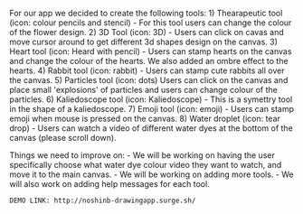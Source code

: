 For our app we decided to create the following tools:
    1) Thearapeutic tool (icon: colour pencils and stencil)
        - For this tool users can change the colour of the flower design.
    2) 3D Tool (icon: 3D)
        - Users can click on cavas and move cursor around to get different 3d shapes design on the canvas. 
    3) Heart tool (icon: Heard with pencil)
        - Users can stamp hearts on the canvas and change the colour of the hearts. We also added an ombre effect to the hearts. 
    4) Rabbit tool (icon: rabbit)
        - Users can stamp  cute rabbits all over the canvas. 
    5) Particles tool (icon: dots)
        Users can click on the canvas and place small 'explosions' of particles and users can change colour of the particles.
    6) Kaliedoscope tool (icon: Kaliedoscope)
        - This is a symettry tool in the shape of a kaliedoscope.
    7) Emoji tool (icon: emoji)
        - Users can stamp emoji when mouse is pressed on the canvas.
    8) Water droplet (icon: tear drop)
        - Users can watch a video of different water dyes at the bottom of the canvas (please scroll down). 
        
Things we need to improve on:
    - We will be working on having the user specifically choose what water dye colour video they want to watch, and move it to the main canvas.
    - We will be working on adding more tools. 
    - We will also work on adding help messages for each tool.
    
    DEMO LINK: http://noshinb-drawingapp.surge.sh/
